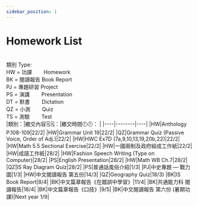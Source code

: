 ```yaml
---
sidebar_position: 1
---
```


# Homework List
<br/>類別 Type: 
<br/>HW = 功課　　 Homework
<br/>BK = 閱讀報告 Book Report
<br/>PJ = 專題研習 Project
<br/>PS = 演講　　 Presentation
<br/>DT = 默書　　 Dictation
<br/>QZ = 小測　　 Quiz
<br/>TS = 測驗　　 Test
<br/>
|類別：|繳交內容🗒️🗒️：|繳交時間🕗🕗： |
|----|--------|----|
|HW|Anthology P.108-109|22/2|
|HW|Grammar Unit 19|22/2|
|QZ|Grammar Quiz (Passive Voice, Order of Adj.)|22/2|
|HW|HWC Ex7D (7a,9,10,13,19,20b,22)|22/2|
|HW|Math 5.5 Sectional Exercise|22/2|
|HW|一國兩制及政府組成工作紙|22/2|
|HW|成語工作紙|28/2|
|HW|Fashion Speech Writing (Type on Computer)|28/2|
|PS|English Presentation|28/2|
|HW|Math WB Ch.7|28/2|
|QZ|IS Ray Diagram Quiz|28/2|
|PS|普通話風俗介紹|1/3|
|PJ|中史專題 — 戰力圖|1/3|
|HW|中文閱讀報告 第五份|14/3|
|QZ|Geography Quiz|18/3)
|BK|IS Book Report|8/4|
|BK|中文篇章報告《在錯誤中學習》|11/4|
|BK|共通能力科 閱讀報告|18/4|
|BK|中文篇章報告《口技》|9/5|
|BK|中文閱讀報告 第六份 (暑期功課)|Next year 1/9|